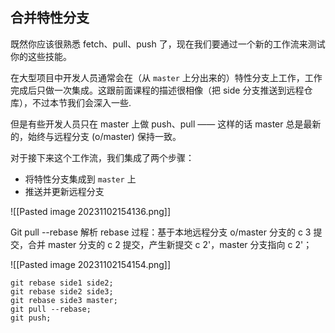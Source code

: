 ## 合并特性分支

既然你应该很熟悉 fetch、pull、push 了，现在我们要通过一个新的工作流来测试你的这些技能。

在大型项目中开发人员通常会在（从 `master` 上分出来的）特性分支上工作，工作完成后只做一次集成。这跟前面课程的描述很相像（把 side 分支推送到远程仓库），不过本节我们会深入一些.

但是有些开发人员只在 master 上做 push、pull —— 这样的话 master 总是最新的，始终与远程分支 (o/master) 保持一致。

对于接下来这个工作流，我们集成了两个步骤：

- 将特性分支集成到 `master` 上
- 推送并更新远程分支

![[Pasted image 20231102154136.png]]


Git pull --rebase
解析 rebase 过程：基于本地远程分支 o/master 分支的 c 3 提交，合并 master 分支的 c 2 提交，产生新提交 c 2'，master 分支指向 c 2'；

![[Pasted image 20231102154154.png]]


```shell
git rebase side1 side2;
git rebase side2 side3;
git rebase side3 master;
git pull --rebase;
git push;
```